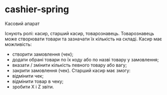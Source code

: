 # cashier-spring

Касовий апарат

Існують ролі: касир, старший касир, товарознавець.
Товарознавець може створювати товари та зазначати їх кількість на складі.
Касир має можливість:
- створити замовлення (чек);
- додати обрані товари по їх коду або по назві товару у замовлення;
- вказати / змінити кількість певного товару або вагу;
- закрити замовлення (чек).
Старший касир має змогу:
- відмінити чек;
- відмінити товар в чеку;
- зробити  X і Z звіти. 
